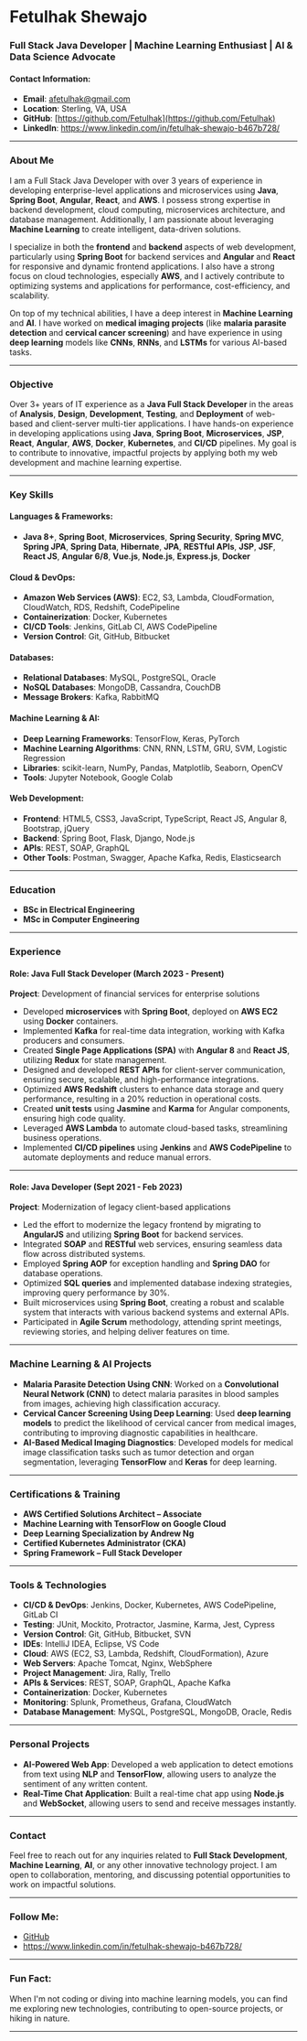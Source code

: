# Fetulhak Shewajo  
### Full Stack Java Developer | Machine Learning Enthusiast | AI & Data Science Advocate

#### Contact Information:
- **Email**: [afetulhak@gmail.com](mailto:afetulhak@gmail.com)  
- **Location**: Sterling, VA, USA   
- **GitHub**: [https://github.com/Fetulhak](https://github.com/Fetulhak)  
- **LinkedIn**: https://www.linkedin.com/in/fetulhak-shewajo-b467b728/

---

### About Me

I am a Full Stack Java Developer with over 3 years of experience in developing enterprise-level applications and microservices using **Java**, **Spring Boot**, **Angular**, **React**, and **AWS**. I possess strong expertise in backend development, cloud computing, microservices architecture, and database management. Additionally, I am passionate about leveraging **Machine Learning** to create intelligent, data-driven solutions.

I specialize in both the **frontend** and **backend** aspects of web development, particularly using **Spring Boot** for backend services and **Angular** and **React** for responsive and dynamic frontend applications. I also have a strong focus on cloud technologies, especially **AWS**, and I actively contribute to optimizing systems and applications for performance, cost-efficiency, and scalability.

On top of my technical abilities, I have a deep interest in **Machine Learning** and **AI**. I have worked on **medical imaging projects** (like **malaria parasite detection** and **cervical cancer screening**) and have experience in using **deep learning** models like **CNNs**, **RNNs**, and **LSTMs** for various AI-based tasks.

---

### Objective

Over 3+ years of IT experience as a **Java Full Stack Developer** in the areas of **Analysis**, **Design**, **Development**, **Testing**, and **Deployment** of web-based and client-server multi-tier applications. I have hands-on experience in developing applications using **Java**, **Spring Boot**, **Microservices**, **JSP**, **React**, **Angular**, **AWS**, **Docker**, **Kubernetes**, and **CI/CD** pipelines. My goal is to contribute to innovative, impactful projects by applying both my web development and machine learning expertise.

---

### Key Skills

#### **Languages & Frameworks:**
- **Java 8+**, **Spring Boot**, **Microservices**, **Spring Security**, **Spring MVC**, **Spring JPA**, **Spring Data**, **Hibernate**, **JPA**, **RESTful APIs**, **JSP**, **JSF**, **React JS**, **Angular 6/8**, **Vue.js**, **Node.js**, **Express.js**, **Docker**

#### **Cloud & DevOps:**
- **Amazon Web Services (AWS)**: EC2, S3, Lambda, CloudFormation, CloudWatch, RDS, Redshift, CodePipeline  
- **Containerization**: Docker, Kubernetes  
- **CI/CD Tools**: Jenkins, GitLab CI, AWS CodePipeline  
- **Version Control**: Git, GitHub, Bitbucket

#### **Databases:**
- **Relational Databases**: MySQL, PostgreSQL, Oracle  
- **NoSQL Databases**: MongoDB, Cassandra, CouchDB  
- **Message Brokers**: Kafka, RabbitMQ

#### **Machine Learning & AI:**
- **Deep Learning Frameworks**: TensorFlow, Keras, PyTorch  
- **Machine Learning Algorithms**: CNN, RNN, LSTM, GRU, SVM, Logistic Regression  
- **Libraries**: scikit-learn, NumPy, Pandas, Matplotlib, Seaborn, OpenCV  
- **Tools**: Jupyter Notebook, Google Colab

#### **Web Development:**
- **Frontend**: HTML5, CSS3, JavaScript, TypeScript, React JS, Angular 8, Bootstrap, jQuery  
- **Backend**: Spring Boot, Flask, Django, Node.js  
- **APIs**: REST, SOAP, GraphQL  
- **Other Tools**: Postman, Swagger, Apache Kafka, Redis, Elasticsearch

---

### Education

- **BSc in Electrical Engineering**
- **MSc in Computer Engineering**

---

### Experience

#### **Role**: Java Full Stack Developer (March 2023 - Present)  
**Project**: Development of financial services for enterprise solutions  
- Developed **microservices** with **Spring Boot**, deployed on **AWS EC2** using **Docker** containers.  
- Implemented **Kafka** for real-time data integration, working with Kafka producers and consumers.  
- Created **Single Page Applications (SPA)** with **Angular 8** and **React JS**, utilizing **Redux** for state management.  
- Designed and developed **REST APIs** for client-server communication, ensuring secure, scalable, and high-performance integrations.  
- Optimized **AWS Redshift** clusters to enhance data storage and query performance, resulting in a 20% reduction in operational costs.  
- Created **unit tests** using **Jasmine** and **Karma** for Angular components, ensuring high code quality.  
- Leveraged **AWS Lambda** to automate cloud-based tasks, streamlining business operations.  
- Implemented **CI/CD pipelines** using **Jenkins** and **AWS CodePipeline** to automate deployments and reduce manual errors.  

---

#### **Role**: Java Developer (Sept 2021 - Feb 2023)  
**Project**: Modernization of legacy client-based applications  
- Led the effort to modernize the legacy frontend by migrating to **AngularJS** and utilizing **Spring Boot** for backend services.  
- Integrated **SOAP** and **RESTful** web services, ensuring seamless data flow across distributed systems.  
- Employed **Spring AOP** for exception handling and **Spring DAO** for database operations.  
- Optimized **SQL queries** and implemented database indexing strategies, improving query performance by 30%.  
- Built microservices using **Spring Boot**, creating a robust and scalable system that interacts with various backend systems and external APIs.  
- Participated in **Agile Scrum** methodology, attending sprint meetings, reviewing stories, and helping deliver features on time.

---

### Machine Learning & AI Projects

- **Malaria Parasite Detection Using CNN**: Worked on a **Convolutional Neural Network (CNN)** to detect malaria parasites in blood samples from images, achieving high classification accuracy.  
- **Cervical Cancer Screening Using Deep Learning**: Used **deep learning models** to predict the likelihood of cervical cancer from medical images, contributing to improving diagnostic capabilities in healthcare.  
- **AI-Based Medical Imaging Diagnostics**: Developed models for medical image classification tasks such as tumor detection and organ segmentation, leveraging **TensorFlow** and **Keras** for deep learning.

---

### Certifications & Training
- **AWS Certified Solutions Architect – Associate**
- **Machine Learning with TensorFlow on Google Cloud**
- **Deep Learning Specialization by Andrew Ng**
- **Certified Kubernetes Administrator (CKA)**  
- **Spring Framework – Full Stack Developer**

---

### Tools & Technologies

- **CI/CD & DevOps**: Jenkins, Docker, Kubernetes, AWS CodePipeline, GitLab CI  
- **Testing**: JUnit, Mockito, Protractor, Jasmine, Karma, Jest, Cypress  
- **Version Control**: Git, GitHub, Bitbucket, SVN  
- **IDEs**: IntelliJ IDEA, Eclipse, VS Code  
- **Cloud**: AWS (EC2, S3, Lambda, Redshift, CloudFormation), Azure  
- **Web Servers**: Apache Tomcat, Nginx, WebSphere  
- **Project Management**: Jira, Rally, Trello  
- **APIs & Services**: REST, SOAP, GraphQL, Apache Kafka  
- **Containerization**: Docker, Kubernetes  
- **Monitoring**: Splunk, Prometheus, Grafana, CloudWatch  
- **Database Management**: MySQL, PostgreSQL, MongoDB, Oracle, Redis

---

### Personal Projects

- **AI-Powered Web App**: Developed a web application to detect emotions from text using **NLP** and **TensorFlow**, allowing users to analyze the sentiment of any written content.  
- **Real-Time Chat Application**: Built a real-time chat app using **Node.js** and **WebSocket**, allowing users to send and receive messages instantly.

---

### Contact

Feel free to reach out for any inquiries related to **Full Stack Development**, **Machine Learning**, **AI**, or any other innovative technology project. I am open to collaboration, mentoring, and discussing potential opportunities to work on impactful solutions.

---

### Follow Me:
- [GitHub](https://github.com/Fetulhak)  
- https://www.linkedin.com/in/fetulhak-shewajo-b467b728/

---

### Fun Fact:
When I'm not coding or diving into machine learning models, you can find me exploring new technologies, contributing to open-source projects, or hiking in nature.

---


